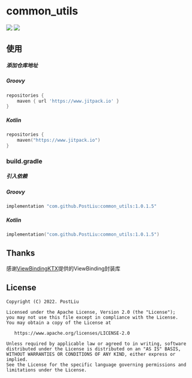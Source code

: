# common_utils

[![](https://jitpack.io/v/PostLiu/common_utils.svg)](https://jitpack.io/#PostLiu/common_utils)  [![](https://img.shields.io/badge/License-Apache--2.0-blue.svg)](https://github.com/DylanCaiCoding/ViewBindingKtx/blob/master/LICENSE)

## 使用

##### 添加仓库地址

##### Groovy

```groovy
repositories {
    maven { url 'https://www.jitpack.io' }
}
```

##### Kotlin

```kotlin
repositories {
    maven("https://www.jitpack.io")
}
```

### build.gradle

##### 引入依赖

##### Groovy

```groovy
implementation "com.github.PostLiu:common_utils:1.0.1.5"
```

##### Kotlin

```kotlin
implementation("com.github.PostLiu:common_utils:1.0.1.5")
```

## Thanks

感谢[ViewBindingKTX](https://github.com/DylanCaiCoding/ViewBindingKTX)提供的ViewBinding封装库

## License

```
Copyright (C) 2022. PostLiu

Licensed under the Apache License, Version 2.0 (the "License");
you may not use this file except in compliance with the License.
You may obtain a copy of the License at

   https://www.apache.org/licenses/LICENSE-2.0

Unless required by applicable law or agreed to in writing, software
distributed under the License is distributed on an "AS IS" BASIS,
WITHOUT WARRANTIES OR CONDITIONS OF ANY KIND, either express or implied.
See the License for the specific language governing permissions and
limitations under the License.
```
